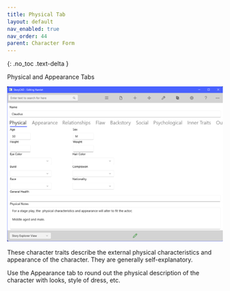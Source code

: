 ```yaml
---
title: Physical Tab
layout: default
nav_enabled: true
nav_order: 44
parent: Character Form
---
```

{: .no_toc .text-delta }

Physical and Appearance Tabs

![](../media/CharPhysTab.png)

These character traits describe the external physical characteristics and appearance of the character.  They are generally self-explanatory.

Use the Appearance tab to round out the physical description of the character with looks, style of dress, etc.


